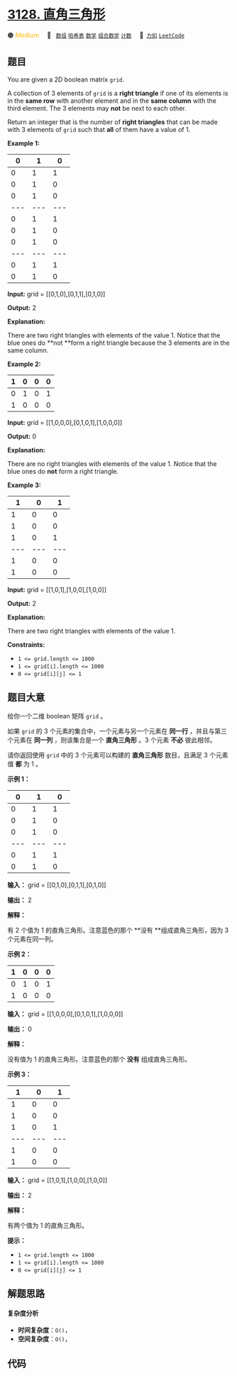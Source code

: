 # [3128. 直角三角形](https://2xiao.github.io/leetcode-js/problem/3128.html)

🟠 <font color=#ffb800>Medium</font>&emsp; 🔖&ensp; [`数组`](/tag/array.md) [`哈希表`](/tag/hash-table.md) [`数学`](/tag/math.md) [`组合数学`](/tag/combinatorics.md) [`计数`](/tag/counting.md)&emsp; 🔗&ensp;[`力扣`](https://leetcode.cn/problems/right-triangles) [`LeetCode`](https://leetcode.com/problems/right-triangles)

## 题目

You are given a 2D boolean matrix `grid`.

A collection of 3 elements of `grid` is a **right triangle** if one of its
elements is in the **same row** with another element and in the **same
column** with the third element. The 3 elements may **not** be next to each
other.

Return an integer that is the number of **right triangles** that can be made
with 3 elements of `grid` such that **all** of them have a value of 1.



**Example 1:**

0 | 1 | 0  
---|---|---  
0 | 1 | 1  
0 | 1 | 0  
0 | 1 | 0  
---|---|---  
0 | 1 | 1  
0 | 1 | 0  
0 | 1 | 0  
---|---|---  
0 | 1 | 1  
0 | 1 | 0  
  
**Input:** grid = [[0,1,0],[0,1,1],[0,1,0]]

**Output:** 2

**Explanation:**

There are two right triangles with elements of the value 1. Notice that the
blue ones do **not  **form a right triangle because the 3 elements are in the
same column.

**Example 2:**

1 | 0 | 0 | 0  
---|---|---|---  
0 | 1 | 0 | 1  
1 | 0 | 0 | 0  
  
**Input:** grid = [[1,0,0,0],[0,1,0,1],[1,0,0,0]]

**Output:** 0

**Explanation:**

There are no right triangles with elements of the value 1.  Notice that the
blue ones do **not** form a right triangle.

**Example 3:**

1 | 0 | 1  
---|---|---  
1 | 0 | 0  
1 | 0 | 0  
1 | 0 | 1  
---|---|---  
1 | 0 | 0  
1 | 0 | 0  
  
**Input:** grid = [[1,0,1],[1,0,0],[1,0,0]]

**Output:** 2

**Explanation:**

There are two right triangles with elements of the value 1.



**Constraints:**

  * `1 <= grid.length <= 1000`
  * `1 <= grid[i].length <= 1000`
  * `0 <= grid[i][j] <= 1`


## 题目大意

给你一个二维 boolean 矩阵 `grid` 。

如果 `grid` 的 3 个元素的集合中，一个元素与另一个元素在 **同一行** ，并且与第三个元素在 **同一列** ，则该集合是一个
**直角三角形** 。3 个元素 **不必** 彼此相邻。

请你返回使用 `grid` 中的 3 个元素可以构建的 **直角三角形** 数目，且满足 3 个元素值 **都**  为 1 。



**示例 1：**

0 | 1 | 0  
---|---|---  
0 | 1 | 1  
0 | 1 | 0  
0 | 1 | 0  
---|---|---  
0 | 1 | 1  
0 | 1 | 0  
  
**输入：** grid = [[0,1,0],[0,1,1],[0,1,0]]

**输出：** 2

**解释：**

有 2 个值为 1 的直角三角形。注意蓝色的那个 **没有  **组成直角三角形，因为 3 个元素在同一列。

**示例 2：**

1 | 0 | 0 | 0  
---|---|---|---  
0 | 1 | 0 | 1  
1 | 0 | 0 | 0  
  
**输入：** grid = [[1,0,0,0],[0,1,0,1],[1,0,0,0]]

**输出：** 0

**解释：**

没有值为 1 的直角三角形。注意蓝色的那个 **没有** 组成直角三角形。

**示例 3：**

1 | 0 | 1  
---|---|---  
1 | 0 | 0  
1 | 0 | 0  
1 | 0 | 1  
---|---|---  
1 | 0 | 0  
1 | 0 | 0  
  
**输入：** grid = [[1,0,1],[1,0,0],[1,0,0]]

**输出：** 2

**解释：**

有两个值为 1 的直角三角形。



**提示：**

  * `1 <= grid.length <= 1000`
  * `1 <= grid[i].length <= 1000`
  * `0 <= grid[i][j] <= 1`


## 解题思路

#### 复杂度分析

- **时间复杂度**：`O()`，
- **空间复杂度**：`O()`，

## 代码

```javascript

```